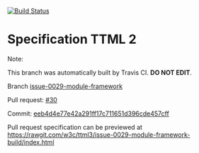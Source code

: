 [![Build Status](https://travis-ci.org/w3c/ttml3.svg?branch=issue-0029-module-framework)](https://travis-ci.org/w3c/ttml3)


# Specification TTML 2


Note:


This branch was automatically built by Travis CI. <b>DO NOT EDIT</b>.


 Branch [issue-0029-module-framework](https://github.com/w3c/ttml3/tree/issue-0029-module-framework)


 Pull request: [#30](https://github.com/w3c/ttml3/pull/30)


 Commit: [eeb4d4e77e42a291ff17c711651d396cde457cff](https://github.com/w3c/ttml3/commit/eeb4d4e77e42a291ff17c711651d396cde457cff)

Pull request specification can be previewed at https://rawgit.com/w3c/ttml3/issue-0029-module-framework-build/index.html



